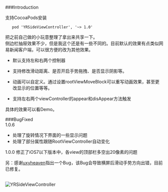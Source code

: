 ###Introduction

支持CocoaPods安装

	   pod 'YRSideViewController', '~> 1.0'
	   
把之前自己做的小玩意整理了拿出来共享一下。  
侧边栏抽屉效果不少，但是我这个还是有一些不同的。目前默认的效果有点类似网易新闻客户端，可以很方便的改为其他效果。

* 默认支持左和右两个控制器

* 支持修改滑动距离、是否开启手势拖拽、是否显示阴影等。

* 动画可以自定义。通过设置rootViewMoveBlock可以重写动画效果，甚至更改显示的位置等等。  
* 支持左右两个viewController的appear和disAppear方法触发

具体的效果可以看Demo。

###BugFixed  
1.0.6  

* 处理了旋转情况下界面的一些显示问题
* 处理了部分属性跟随RootViewController自动变化


1.0.0  修正了iOS7以下版本中，各view的顶部栏多空出20像素的问题

另：感谢[uxyheaven](https://github.com/uxyheaven/XYQuickDevelop)指出一个Bug，该Bug会导致横屏后滑动手势方向出错，目前已修复。
<br><br>


![YRSideViewController](YRSideViewController动画图.gif)
